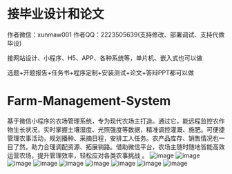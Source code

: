 # 接毕业设计和论文
作者微信：xunmaw001  作者QQ：2223505639(支持修改、部署调试、支持代做毕设)

接网站设计、小程序、H5、APP、各种系统等，单片机、嵌入式也可以做

选题+开题报告+任务书+程序定制+安装测试+论文+答辩PPT都可以做
# Farm-Management-System
基于微信小程序的农场管理系统，专为现代农场主打造。通过它，能远程监控农作物生长状况，实时掌握土壤湿度、光照强度等数据，精准调控灌溉、施肥。可便捷管理农事活动，规划播种、采摘日程，安排工人任务。农产品库存、销售情况也一目了然，助力合理调配资源、拓展销路。借助微信平台，农场主随时随地皆能高效运营农场，提升管理效率，轻松应对各类农事挑战 。 
![image](https://github.com/user-attachments/assets/74136a0b-f516-4b86-8fb8-5bc52a9da42c)
![image](https://github.com/user-attachments/assets/4c21c55a-a5d5-4880-919b-f2c071c60e52)
![image](https://github.com/user-attachments/assets/04cc57eb-8551-4039-947e-4f6ad3b8daa3)
![image](https://github.com/user-attachments/assets/e2a2bc5a-dcfc-443e-a905-8dfa18400279)
![image](https://github.com/user-attachments/assets/8f4aaaa4-3be1-4736-a12e-36f1cf570e78)
![image](https://github.com/user-attachments/assets/d7e1d511-429c-4f5d-ac3f-67e8dcf502be)
![image](https://github.com/user-attachments/assets/e84befd1-6576-4568-9c50-1d74e1fe4ec3)
![image](https://github.com/user-attachments/assets/f35d6caf-80fd-41d6-aa64-81c40c8bf402)
![image](https://github.com/user-attachments/assets/b4344dcb-a5ae-4b0f-a205-7ee775e61b49)
